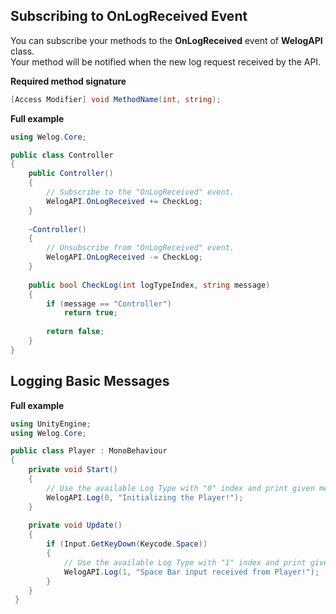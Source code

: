 ## Subscribing to OnLogReceived Event
You can subscribe your methods to the **OnLogReceived** event of **WelogAPI** class. </br>
Your method will be notified when the new log request received by the API.

**Required method signature**
```csharp 
[Access Modifier] void MethodName(int, string);
```

**Full example**
```csharp
using Welog.Core;

public class Controller
{
    public Controller()
    {
        // Subscribe to the "OnLogReceived" event.
        WelogAPI.OnLogReceived += CheckLog;
    }
    
    ~Controller()
    {
        // Unsubscribe from "OnLogReceived" event.
        WelogAPI.OnLogReceived -= CheckLog;
    }
    
    public bool CheckLog(int logTypeIndex, string message)
    {
        if (message == "Controller")
            return true;
            
        return false;
    }
}
```

## Logging Basic Messages
**Full example**
```csharp
using UnityEngine;
using Welog.Core;

public class Player : MonoBehaviour
{
    private void Start()
    {
        // Use the available Log Type with "0" index and print given message.
        WelogAPI.Log(0, "Initializing the Player!");
    }
    
    private void Update()
    {
        if (Input.GetKeyDown(Keycode.Space))
        {
            // Use the available Log Type with "1" index and print given message.
            WelogAPI.Log(1, "Space Bar input received from Player!");
        }
    }
 }
  ```
